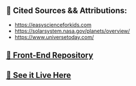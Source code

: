 ## 📰  Cited Sources && Attributions:

- https://easyscienceforkids.com
- https://solarsystem.nasa.gov/planets/overview/
- https://www.universetoday.com/
 
## [🍨  Front-End Repository](https://github.com/austinxduong/NASA-part1)
## [📸  See it Live Here](https://nasa-galaxy.netlify.app/)
